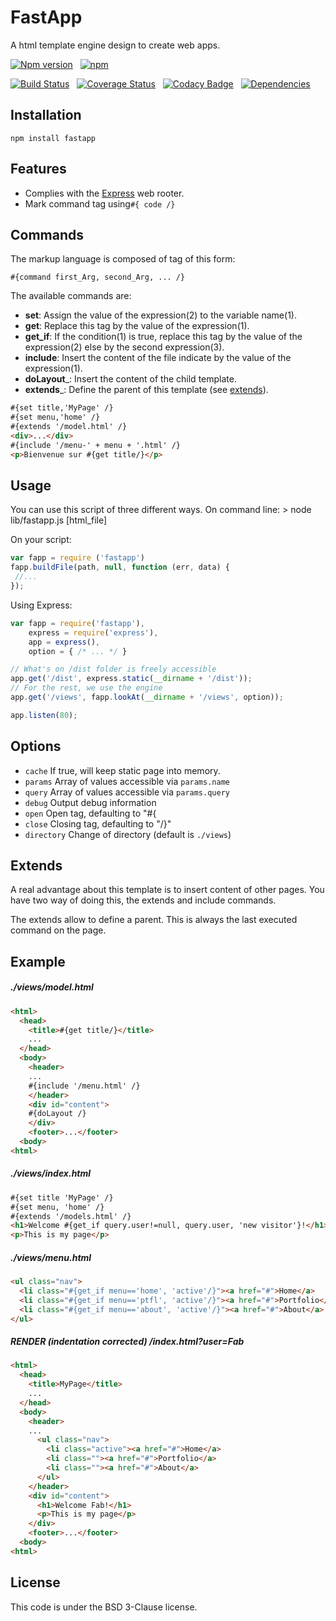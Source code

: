 # FastApp

A html template engine design to create web apps.

[![Npm version](https://badge.fury.io/js/fastapp.svg)](https://badge.fury.io/js/fastapp)
&nbsp; 
[![npm](https://img.shields.io/npm/dm/codacy-coverage.svg)](https://www.npmjs.com/package/codacy-coverage)

[![Build Status](https://api.travis-ci.org/AxFab/fastapp.svg?branch=master)](http://travis-ci.org/axfab/fastapp)
&nbsp; 
[![Coverage Status](https://img.shields.io/coveralls/AxFab/fastapp.svg)](https://coveralls.io/r/AxFab/fastapp?branch=master)
&nbsp;
[![Codacy Badge](https://api.codacy.com/project/badge/9f2126cc157c451fa996d83517fcdf00)](https://www.codacy.com/app/fabien-bavent/fastapp)
&nbsp; 
[![Dependencies](https://david-dm.org/AxFab/fastapp.svg)](https://david-dm.org/AxFab/fastapp)

## Installation

    npm install fastapp
    
## Features

  - Complies with the [Express](1) web rooter.
  - Mark command tag using`#{ code /}`


## Commands

The markup language is composed of tag of this form:

    #{command first_Arg, second_Arg, ... /}

The available commands are:

 - __set__: Assign the value of the expression(2) to the variable name(1).
 - __get__: Replace this tag by the value of the expression(1).
 - __get_if__: If the condition(1) is true, replace this tag by the value of the expression(2) else by the second expression(3).
 - __include__: Insert the content of the file indicate by the value of the expression(1).
 - __doLayout___: Insert the content of the child template.
 - __extends___: Define the parent of this template (see [extends](#extends)).

```html
#{set title,'MyPage' /}
#{set menu,'home' /}
#{extends '/model.html' /}
<div>...</div>
#{include '/menu-' + menu + '.html' /}
<p>Bienvenue sur #{get title/}</p>
```


## Usage

You can use this script of three different ways.
On command line:
    > node lib/fastapp.js [html_file]
    
On your script:
```js
var fapp = require ('fastapp')
fapp.buildFile(path, null, function (err, data) {
 //...
});
```

Using Express:
```js
var fapp = require('fastapp'),
    express = require('express'),
    app = express(),
    option = { /* ... */ }

// What's on /dist folder is freely accessible
app.get('/dist', express.static(__dirname + '/dist'));
// For the rest, we use the engine
app.get('/views', fapp.lookAt(__dirname + '/views', option));

app.listen(80);
```


## Options

  - `cache` If true, will keep static page into memory.
  - `params` Array of values accessible via `params.name`
  - `query` Array of values accessible via `params.query`
  - `debug` Output debug information
  - `open` Open tag, defaulting to "#{
  - `close` Closing tag, defaulting to "/}"
  - `directory` Change of directory (default is `./views`)


## Extends

A real advantage about this template is to insert content of other pages. 
You have two way of doing this, the extends and include commands.

The extends allow to define a parent. This is always the last executed command on the page.

## Example

##### ./views/model.html
```html
<html>
  <head>
    <title>#{get title/}</title>
    ...
  </head>
  <body>
    <header>
    ...
    #{include '/menu.html' /}
    </header>
    <div id="content">
    #{doLayout /}
    </div>
    <footer>...</footer>
  <body>
<html>
```

##### ./views/index.html
```html
#{set title 'MyPage' /}
#{set menu, 'home' /}
#{extends '/models.html' /}
<h1>Welcome #{get_if query.user!=null, query.user, 'new visitor'}!</h1>
<p>This is my page</p>
```

##### ./views/menu.html
```html
<ul class="nav">
  <li class="#{get_if menu=='home', 'active'/}"><a href="#">Home</a>
  <li class="#{get_if menu=='ptfl', 'active'/}"><a href="#">Portfolio</a>
  <li class="#{get_if menu=='about', 'active'/}"><a href="#">About</a>
</ul>
```

##### RENDER (indentation corrected)  /index.html?user=Fab
```html
<html>
  <head>
    <title>MyPage</title>
    ...
  </head>
  <body>
    <header>
    ...
      <ul class="nav">
        <li class="active"><a href="#">Home</a>
        <li class=""><a href="#">Portfolio</a>
        <li class=""><a href="#">About</a>
      </ul>
    </header>
    <div id="content">
      <h1>Welcome Fab!</h1>
      <p>This is my page</p>
    </div>
    <footer>...</footer>
  <body>
<html>
```


## License
This code is under the BSD 3-Clause license.


 [1]: http://expressjs.com
